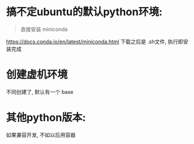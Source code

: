 # 搞不定ubuntu的默认python环境:
> 直接安装 miniconda

https://docs.conda.io/en/latest/miniconda.html
下载之后是 .sh文件, 执行即安装完成

# 创建虚机环境
不同创建了, 默认有一个 base

# 其他python版本:
如果兼容开发, 不如以后用容器


